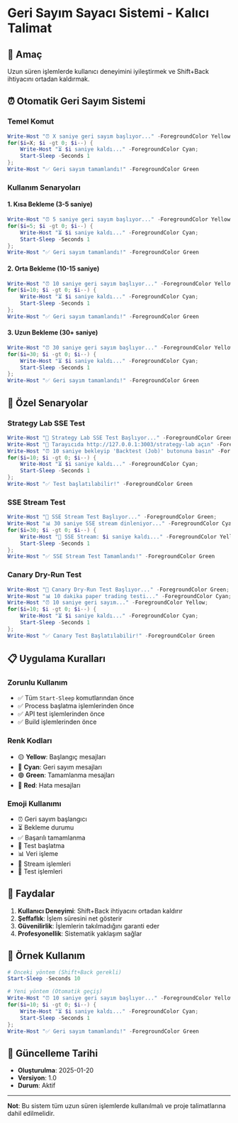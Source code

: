 # Geri Sayım Sayacı Sistemi - Kalıcı Talimat

## 🎯 Amaç
Uzun süren işlemlerde kullanıcı deneyimini iyileştirmek ve Shift+Back ihtiyacını ortadan kaldırmak.

## ⏰ Otomatik Geri Sayım Sistemi

### Temel Komut
```powershell
Write-Host "⏰ X saniye geri sayım başlıyor..." -ForegroundColor Yellow; 
for($i=X; $i -gt 0; $i--) { 
    Write-Host "⏳ $i saniye kaldı..." -ForegroundColor Cyan; 
    Start-Sleep -Seconds 1 
}; 
Write-Host "✅ Geri sayım tamamlandı!" -ForegroundColor Green
```

### Kullanım Senaryoları

#### 1. Kısa Bekleme (3-5 saniye)
```powershell
Write-Host "⏰ 5 saniye geri sayım başlıyor..." -ForegroundColor Yellow; 
for($i=5; $i -gt 0; $i--) { 
    Write-Host "⏳ $i saniye kaldı..." -ForegroundColor Cyan; 
    Start-Sleep -Seconds 1 
}; 
Write-Host "✅ Geri sayım tamamlandı!" -ForegroundColor Green
```

#### 2. Orta Bekleme (10-15 saniye)
```powershell
Write-Host "⏰ 10 saniye geri sayım başlıyor..." -ForegroundColor Yellow; 
for($i=10; $i -gt 0; $i--) { 
    Write-Host "⏳ $i saniye kaldı..." -ForegroundColor Cyan; 
    Start-Sleep -Seconds 1 
}; 
Write-Host "✅ Geri sayım tamamlandı!" -ForegroundColor Green
```

#### 3. Uzun Bekleme (30+ saniye)
```powershell
Write-Host "⏰ 30 saniye geri sayım başlıyor..." -ForegroundColor Yellow; 
for($i=30; $i -gt 0; $i--) { 
    Write-Host "⏳ $i saniye kaldı..." -ForegroundColor Cyan; 
    Start-Sleep -Seconds 1 
}; 
Write-Host "✅ Geri sayım tamamlandı!" -ForegroundColor Green
```

## 🚀 Özel Senaryolar

### Strategy Lab SSE Test
```powershell
Write-Host "🚀 Strategy Lab SSE Test Başlıyor..." -ForegroundColor Green; 
Write-Host "📱 Tarayıcıda http://127.0.0.1:3003/strategy-lab açın" -ForegroundColor Cyan; 
Write-Host "⏰ 10 saniye bekleyip 'Backtest (Job)' butonuna basın" -ForegroundColor Yellow; 
for($i=10; $i -gt 0; $i--) { 
    Write-Host "⏳ $i saniye kaldı..." -ForegroundColor Cyan; 
    Start-Sleep -Seconds 1 
}; 
Write-Host "✅ Test başlatılabilir!" -ForegroundColor Green
```

### SSE Stream Test
```powershell
Write-Host "🔄 SSE Stream Test Başlıyor..." -ForegroundColor Green; 
Write-Host "📊 30 saniye SSE stream dinleniyor..." -ForegroundColor Cyan; 
for($i=30; $i -gt 0; $i--) { 
    Write-Host "📡 SSE Stream: $i saniye kaldı..." -ForegroundColor Yellow; 
    Start-Sleep -Seconds 1 
}; 
Write-Host "✅ SSE Stream Test Tamamlandı!" -ForegroundColor Green
```

### Canary Dry-Run Test
```powershell
Write-Host "🧪 Canary Dry-Run Test Başlıyor..." -ForegroundColor Green; 
Write-Host "📊 10 dakika paper trading testi..." -ForegroundColor Cyan; 
Write-Host "⏰ 10 saniye geri sayım..." -ForegroundColor Yellow; 
for($i=10; $i -gt 0; $i--) { 
    Write-Host "⏳ $i saniye kaldı..." -ForegroundColor Cyan; 
    Start-Sleep -Seconds 1 
}; 
Write-Host "✅ Canary Test Başlatılabilir!" -ForegroundColor Green
```

## 📋 Uygulama Kuralları

### Zorunlu Kullanım
- ✅ Tüm `Start-Sleep` komutlarından önce
- ✅ Process başlatma işlemlerinden önce
- ✅ API test işlemlerinden önce
- ✅ Build işlemlerinden önce

### Renk Kodları
- 🟡 **Yellow**: Başlangıç mesajları
- 🔵 **Cyan**: Geri sayım mesajları
- 🟢 **Green**: Tamamlanma mesajları
- 🔴 **Red**: Hata mesajları

### Emoji Kullanımı
- ⏰ Geri sayım başlangıcı
- ⏳ Bekleme durumu
- ✅ Başarılı tamamlanma
- 🚀 Test başlatma
- 📊 Veri işleme
- 📡 Stream işlemleri
- 🧪 Test işlemleri

## 🎯 Faydalar

1. **Kullanıcı Deneyimi**: Shift+Back ihtiyacını ortadan kaldırır
2. **Şeffaflık**: İşlem süresini net gösterir
3. **Güvenilirlik**: İşlemlerin takılmadığını garanti eder
4. **Profesyonellik**: Sistematik yaklaşım sağlar

## 📝 Örnek Kullanım

```powershell
# Önceki yöntem (Shift+Back gerekli)
Start-Sleep -Seconds 10

# Yeni yöntem (Otomatik geçiş)
Write-Host "⏰ 10 saniye geri sayım başlıyor..." -ForegroundColor Yellow; 
for($i=10; $i -gt 0; $i--) { 
    Write-Host "⏳ $i saniye kaldı..." -ForegroundColor Cyan; 
    Start-Sleep -Seconds 1 
}; 
Write-Host "✅ Geri sayım tamamlandı!" -ForegroundColor Green
```

## 🔄 Güncelleme Tarihi
- **Oluşturulma**: 2025-01-20
- **Versiyon**: 1.0
- **Durum**: Aktif

---

**Not**: Bu sistem tüm uzun süren işlemlerde kullanılmalı ve proje talimatlarına dahil edilmelidir.
